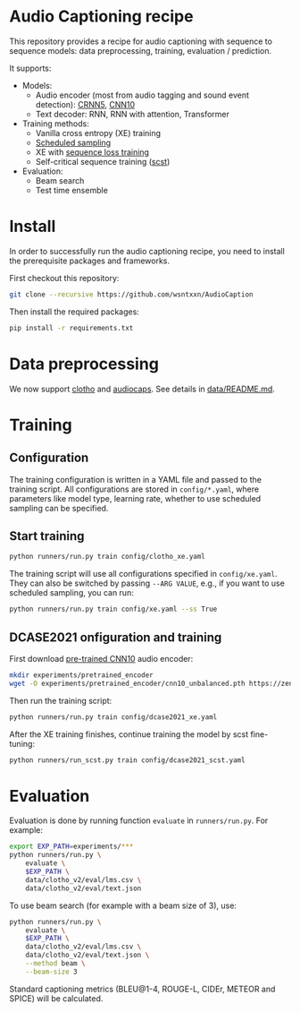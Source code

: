 # Audio Captioning recipe

This repository provides a recipe for audio captioning with sequence to sequence models: data preprocessing, training, evaluation / prediction.

It supports:
* Models:
  * Audio encoder (most from audio tagging and sound event detection): [CRNN5](https://arxiv.org/abs/2101.07687), [CNN10](https://arxiv.org/abs/1912.10211)
  * Text decoder: RNN, RNN with attention, Transformer
* Training methods:
  * Vanilla cross entropy (XE) training
  * [Scheduled sampling](https://arxiv.org/abs/1506.03099)
  * XE with [sequence loss training](http://arxiv.org/abs/1905.13448)
  * Self-critical sequence training ([scst](https://arxiv.org/abs/1612.00563))
* Evaluation:
  * Beam search
  * Test time ensemble

# Install

In order to successfully run the audio captioning recipe, you need to install the prerequisite packages and frameworks.

First checkout this repository:
```bash
git clone --recursive https://github.com/wsntxxn/AudioCaption
```
Then install the required packages:
```bash
pip install -r requirements.txt
```

# Data preprocessing

We now support [clotho](https://arxiv.org/abs/1910.09387) and [audiocaps](https://www.aclweb.org/anthology/N19-1011/). See details in [data/README.md](data/README.md).

# Training

## Configuration
The training configuration is written in a YAML file and passed to the training script.
All configurations are stored in `config/*.yaml`, where parameters like model type, learning rate, whether to use scheduled sampling can be specified.

## Start training
```bash
python runners/run.py train config/clotho_xe.yaml
```
The training script will use all configurations specified in `config/xe.yaml`.
They can also be switched by passing `--ARG VALUE`, e.g., if you want to use scheduled sampling, you can run:
```bash
python runners/run.py train config/xe.yaml --ss True
```

## DCASE2021 onfiguration and training
First download [pre-trained CNN10](https://zenodo.org/record/5090473/files/cnn10_unbalanced.pth) audio encoder:
```bash
mkdir experiments/pretrained_encoder
wget -O experiments/pretrained_encoder/cnn10_unbalanced.pth https://zenodo.org/record/5090473/files/cnn10_unbalanced.pth
```
Then run the training script:
```bash
python runners/run.py train config/dcase2021_xe.yaml
```
After the XE training finishes, continue training the model by scst fine-tuning:
```bash
python runners/run_scst.py train config/dcase2021_scst.yaml
```


# Evaluation

Evaluation is done by running function `evaluate` in `runners/run.py`. For example:
```bash
export EXP_PATH=experiments/***
python runners/run.py \
    evaluate \
    $EXP_PATH \
    data/clotho_v2/eval/lms.csv \
    data/clotho_v2/eval/text.json
```
To use beam search (for example with a beam size of 3), use:
```bash
python runners/run.py \
    evaluate \
    $EXP_PATH \
    data/clotho_v2/eval/lms.csv \
    data/clotho_v2/eval/text.json \
    --method beam \
    --beam-size 3
```

Standard captioning metrics (BLEU@1-4, ROUGE-L, CIDEr, METEOR and SPICE) will be calculated.



